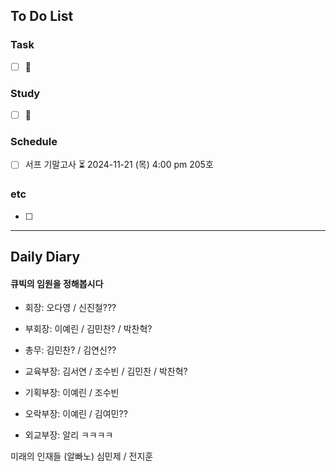 ## To Do List
### Task
- [ ] 📅

### Study
- [ ] 📅 

### Schedule
- [ ] 서프 기말고사 ⏳ 2024-11-21 (목) 4:00 pm 205호

### etc
- [ ] 

---
## Daily Diary

#### 큐빅의 임원을 정해봅시다

- 회장: 오다영 / 신진철???
- 부회장: 이예린 / 김민찬? / 박찬혁?

- 총무: 김민찬? / 김연신??
- 교육부장: 김서연 / 조수빈 / 김민찬 / 박찬혁?
- 기획부장: 이예린 / 조수빈
- 오락부장: 이예린 / 김여민??

- 외교부장: 알리 ㅋㅋㅋㅋ

미래의 인재들 (알빠노)
심민제 / 전지훈